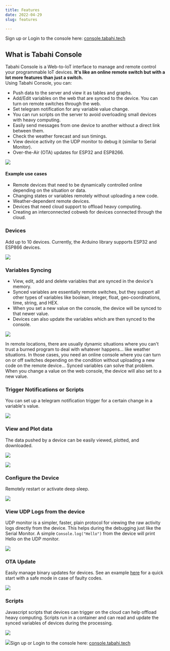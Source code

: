 ```yaml
---
title: Features
date: 2022-04-29
slug: features

---
```

Sign up or Login to the console here: [console.tabahi.tech](https://console.tabahi.tech)

## What is Tabahi Console

Tabahi Console is a Web-to-IoT interface to manage and remote control your programmable IoT devices. **It's like an online remote switch but with a lot more features than just a switch.**  
Using Tabahi Console, you can:

* Push data to the server and view it as tables and graphs.
* Add/Edit variables on the web that are synced to the device. You can turn on remote switches through the web.
* Set telegram notification for any variable value change.
* You can run scripts on the server to avoid overloading small devices with heavy computing.
* Easily send messages from one device to another without a direct link between them.
* Check the weather forecast and sun timings.
* View device activity on the UDP monitor to debug it (similar to Serial Monitor).
* Over-the-Air (OTA) updates for ESP32 and ESP8266.

![](/ttc.png)

#### Example use cases

* Remote devices that need to be dynamically controlled online depending on the situation or data.
* Changing states or variables remotely without uploading a new code.
* Weather-dependent remote devices.
* Devices that need cloud support to offload heavy computing.
* Creating an interconnected cobweb for devices connected through the cloud.

### Devices

Add up to 10 devices. Currently, the Arduino library supports ESP32 and ESP866 devices.

![](/screenshot-2022-05-04-at-04-55-48-console-tabahi-tech.png)

### Variables Syncing

* View, edit, add and delete variables that are synced in the device's memory.
* Synced variables are essentially remote switches, but they support all other types of variables like boolean, integer, float, geo-coordinations, time, string, and HEX. 
* When you set a new value on the console, the device will be synced to that newer value.
* Devices can also update the variables which are then synced to the console.

![](/screenshot-2022-05-04-at-04-56-12-console-tabahi-tech.png)

In remote locations, there are usually dynamic situations where you can't trust a burned program to deal with whatever happens... like weather situations. In those cases, you need an online console where you can turn on or off switches depending on the condition without uploading a new code on the remote device... Synced variables can solve that problem. When you change a value on the web console, the device will also set to a new value.

### Trigger Notifications or Scripts

You can set up a telegram notification trigger for a certain change in a variable's value.

![](/screenshot-2022-05-04-at-04-59-05-console-tabahi-tech.png)

### View and Plot data

The data pushed by a device can be easily viewed, plotted, and downloaded.

![](/screenshot-2022-05-04-at-04-56-26-console-tabahi-tech.png)

![](/screenshot-2022-05-04-at-04-56-42-console-tabahi-tech.png)

### Configure the Device

Remotely restart or activate deep sleep.

![](/screenshot-2022-05-04-at-05-00-15-console-tabahi-tech.png)

### View UDP Logs from the device

UDP monitor is a simpler, faster, plain protocol for viewing the raw activity logs directly from the device. This helps during the debugging just like the Serial Monitor. A simple `Console.log("Hello")` from the device will print Hello on the UDP monitor.

![](/screenshot-2022-05-04-at-04-59-29-console-tabahi-tech.png)

### OTA Update

Easily manage binary updates for devices. See an example [here](https://github.com/tabahi/TabahiConsole/blob/main/examples/OTAupdate/OTAupdate.ino) for a quick start with a safe mode in case of faulty codes.

![](/screenshot-2022-05-04-at-04-57-45-console-tabahi-tech.png)

### Scripts

Javascript scripts that devices can trigger on the cloud can help offload heavy computing. Scripts run in a container and can read and update the synced variables of devices during the processing.

![](/screenshot-2022-05-04-at-04-58-04-console-tabahi-tech.png)

![](https://02ip.ru/1DfRf7.png)Sign up or Login to the console here: [console.tabahi.tech](https://console.tabahi.tech)